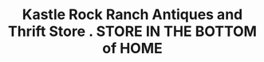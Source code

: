 ---
title: "Kastle Rock Ranch Antiques and Thrift Store . STORE IN THE BOTTOM of HOME"
url: /morganton/kastle-rock-ranch-antiques-and-thrift-store-store-in-the-bottom-of-home/
shop: Antiquitäten
---